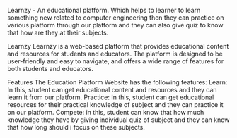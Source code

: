 Learnzy - An educational platform. Which helps to learner to learn something new related to computer engineering then they can practice on various platform through our platform and they can also give quiz to know that how are they at their subjects.

Learnzy
Learnzy is a web-based platform that provides educational content and resources for students and educators. The platform is designed to be user-friendly and easy to navigate, and offers a wide range of features for both students and educators.

Features
The Education Platform Website has the following features:
Learn:
In this, student can get educational content and resources and they can learn it from our platform.
Practice:
In this, student can get educational resources for their practical knowledge of subject and they can practice it on our platform.
Compete:
in this, student can know that how much knowledge they have by giving individual quiz of subject and they can know that how long should i focus on these subjects.
